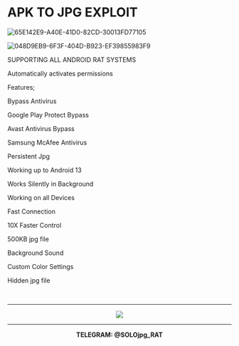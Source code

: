 <h1>APK TO JPG EXPLOIT</h1></p>



![65E142E9-A40E-41D0-82CD-30013FD77105](https://github.com/SOLORAT/Apk-to-jpeg-exploit/assets/134064482/e897606c-2d88-46f3-8357-a65dca381a99)


![048D9EB9-6F3F-404D-B923-EF39855983F9](https://github.com/SOLORAT/Apk-to-jpeg-exploit/assets/134064482/8a60298f-be95-4b36-93b9-e11e124f4483)




<k1> SUPPORTING ALL ANDROID RAT SYSTEMS </p>


<n>Automatically activates permissions </p>

Features;


Bypass Antivirus 

Google Play Protect Bypass 

Avast Antivirus Bypass 

Samsung McAfee Antivirus 

Persistent Jpg 

Working up to Android 13 

Works Silently in Background  

Working on all Devices 

Fast Connection  

10X Faster Control 

500KB jpg file 

Background Sound 

Custom Color Settings 

Hidden jpg file 


<br><hr>
<p align="center">
<a href="https://t.me/APK_to_jpg_solo" > <img src="https://img.shields.io/badge/Telegram-1DA1F2?style=for-the-badge&logo=Telegram&logoColor=white"> </a></p>
<hr>
<p align="center">
<b>TELEGRAM: @SOLOjpg_RAT </p>
